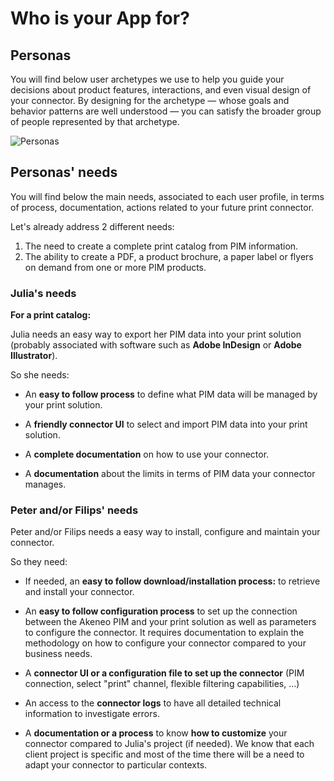 # Who is your App for?

## Personas

You will find below user archetypes we use to help you guide your decisions about product features, interactions, and even visual design of your connector. By designing for the archetype — whose goals and behavior patterns are well understood — you can satisfy the broader group of people represented by that archetype.

![Personas](../../img/guides/personas.png)

## Personas' needs

You will find below the main needs, associated to each user profile, in terms of process, documentation, actions related to your future print connector.

Let's already address 2 different needs:
1. The need to create a complete print catalog from PIM information.
2. The ability to create a PDF, a product brochure, a paper label or flyers on demand from one or more PIM products.


### Julia's needs

**For a print catalog:**

Julia needs an easy way to export her PIM data into your print solution (probably associated with software such as **Adobe InDesign** or **Adobe Illustrator**).

So she needs:

* An **easy to follow process** to define what PIM data will be managed by your print solution.

* A **friendly connector UI** to select and import PIM data into your print solution.

* A **complete documentation** on how to use your connector.

* A **documentation** about the limits in terms of PIM data your connector manages.

### Peter and/or Filips' needs

Peter and/or Filips needs a easy way to install, configure and maintain your connector.

So they need:

* If needed, an **easy to follow download/installation process:** to retrieve and install your connector.

* An **easy to follow configuration process** to set up the connection between the Akeneo PIM and your print solution as well as parameters to configure the connector. It requires documentation to explain the methodology on how to configure your connector compared to your business needs.

* A **connector UI or a configuration file to set up the connector** (PIM connection, select "print" channel, flexible filtering capabilities, …)

* An access to the **connector logs** to have all detailed technical information to investigate errors.

* A **documentation or a process** to know **how to customize** your connector compared to Julia's project (if needed). We know that each client project is specific and most of the time there will be a need to adapt your connector to particular contexts.
